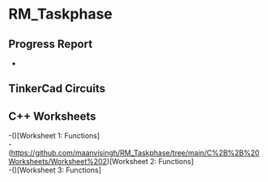 # RM_Taskphase  

## Progress Report  

-   
## TinkerCad Circuits  
  
## C++ Worksheets  
-()[Worksheet 1: Functions]   
-(https://github.com/maanvisingh/RM_Taskphase/tree/main/C%2B%2B%20Worksheets/Worksheet%202)[Worksheet 2: Functions]   
-()[Worksheet 3: Functions] 
